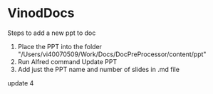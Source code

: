 # VinodDocs

Steps to add a new ppt to doc

1. Place the PPT into the folder "/Users/vi40070509/Work/Docs/DocPreProcessor/content/ppt"
2. Run Alfred command Update PPT
3. Add just the PPT name and number of slides in .md file

update 4

